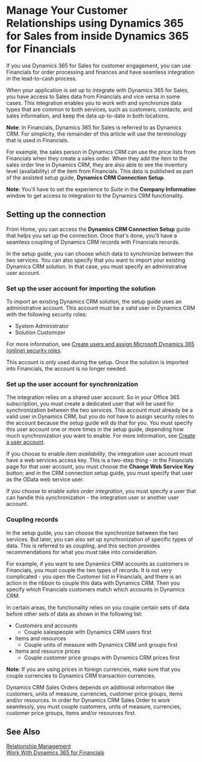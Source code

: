 <properties
                pageTitle="Manage your customer relationships using Dynamics 365 for Sales from inside Dynamics 365 for Financials | Financials"
                description="If you use Dynamics 365 for Sales for customer engagement, you can use Dynamics 365 for Financials for order processing and finances and have seamless integration in the lead-to-cash process"
                services="project-madeira"
                documentationCenter=""
                authors="edupont04"
/>
<tags
    ms.service="project-madeira"
    ms.topic="article"
    ms.devlang="na"
    ms.tgt_pltfrm="na"
    ms.workload="na"
    ms.date="11/28/2016"
    ms.author="edupont" />

# Manage Your Customer Relationships using Dynamics 365 for Sales from inside Dynamics 365 for Financials
If you use Dynamics 365 for Sales for customer engagement, you can use Financials for order processing and finances and have seamless integration in the lead-to-cash process.

When your application is set up to integrate with Dynamics 365 for Sales, you have access to Sales data from Financials and vice versa in some cases. This integration enables you to work with and synchronize data types that are common to both services, such as customers, contacts, and sales information, and keep the data up\-to\-date in both locations.  

**Note**: In Financials, Dynamics 365 for Sales is referred to as Dynamics CRM. For simplicity, the remainder of this article will use the terminology that is used in Financials.  

For example, the sales person in Dynamics CRM can use the price lists from Financials when they create a sales order. When they add the item to the sales order line in Dynamics CRM, they are also able to see the inventory level (availability) of the item from Financials. This data is published as part of the assisted setup guide, **Dynamics CRM Connection Setup**.  

**Note**: You'll have to set the experience to *Suite* in the **Company Information** window to get access to integration to the Dynamics CRM functionality.  

## Setting up the connection
From Home, you can access the **Dynamics CRM Connection Setup** guide that helps you set up the connection. Once that's done, you'll have a seamless coupling of Dynamics CRM records with Financials records.  

In the setup guide, you can choose which data to synchronize between the two services. You can also specify that you want to import your existing Dynamics CRM solution. In that case, you must specify an administrative user account.  

### Set up the user account for importing the solution
To import an existing Dynamics CRM solution, the setup guide uses an administrative account. This account must be a valid user in Dynamics CRM with the following security roles:

- System Administrator  
- Solution Customizer  

For more information, see [Create users and assign Microsoft Dynamics 365 (online) security roles](https://technet.microsoft.com/library/jj191623.aspx).  

This account is only used during the setup. Once the solution is imported into Financials, the account is no longer needed.

### Set up the user account for synchronization
The integration relies on a shared user account. So in your Office 365 subscription, you must create a dedicated user that will be used for synchronization between the two services. This account must already be a valid user in Dynamics CRM, but you do not have to assign security roles to the account because the setup guide will do that for you. You must specify this user account one or more times in the setup guide, depending how much synchronization you want to enable. For more information, see [Create a user account](https://technet.microsoft.com/library/jj191623.aspx#BKMK_create_users).

If you choose to enable *item availability*, the integration user account must have a web services access key. This is a two-step thing - in the Financials page for that user account, you must choose the **Change Web Service Key** button; and in the CRM connection setup guide, you must specify that user as the OData web service user.

If you choose to enable *sales order integration*, you must specify a user that can handle this synchronization - the integration user or another user account.

### Coupling records
In the setup guide, you can choose the synchronize between the two services. But later, you can also set up synchronization of specific types of data. This is referred to as *coupling*, and this section provides recommendations for what you must take into consideration.

For example, if you want to see Dynamics CRM accounts as customers in Financials, you must couple the two types of records. It is not very complicated - you open the Customer list in Financials, and there is an action in the ribbon to couple this data with Dynamics CRM. Then you specify which Financials customers match which accounts in Dynamics CRM.

In certain areas, the functionality relies on you couple certain sets of data before other sets of data as shown in the following list:

- Customers and accounts  
    - Couple salespeople with Dynamics CRM users first  
- Items and resources  
    - Couple units of measure with Dynamics CRM unit groups first  
- Items and resource prices  
    - Couple customer price groups with Dynamics CRM prices first  

**Note**: If you are using prices in foreign currencies, make sure that you couple currencies to Dynamics CRM transaction currencies.

Dynamics CRM Sales Orders depends on additional information like customers, units of measure, currencies, customer price groups, items and/or resources. In order for Dynamics CRM Sales Order to work seamlessly, you must couple customers, units of measure, currencies, customer price groups, items and/or resources first.

## See Also
[Relationship Management](marketing-relationship-management.md)  
[Work With Dynamics 365 for Financials](ui-work-product.md)  
